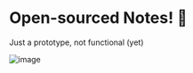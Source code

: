 # Open-sourced Notes! 🥳
Just a prototype, not functional (yet)

![image](https://github.com/user-attachments/assets/22cbf7e1-9f20-4026-a0c6-587059f1bcb7)

